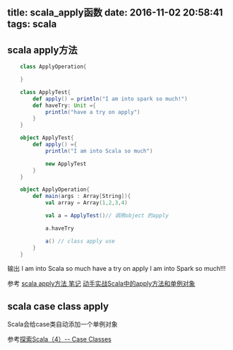 title: scala_apply函数
date: 2016-11-02 20:58:41
tags: scala
---

## scala apply方法

```scala
	class ApplyOperation{

	}

	class ApplyTest{
		def apply() = println("I am into spark so much!")
		def haveTry: Unit ={
			println("have a try on apply")
		}
	}

	object ApplyTest{
		def apply() ={
			println("I am into Scala so much")

			new ApplyTest
		}
	}

	object ApplyOperation{
		def main(args : Array[String]){
			val array = Array(1,2,3,4)

			val a = ApplyTest()// 调用object 的apply

			a.haveTry

			a() // class apply use
		}
	}
```

输出
I am into Scala so much
have a try on apply
I am into Spark so much!!!

参考
[scala apply方法 笔记](http://blog.csdn.net/pzw_0612/article/details/48576569)
[动手实战Scala中的apply方法和单例对象](http://book.51cto.com/art/201408/449448.htm)

## scala case class apply

 Scala会给case类自动添加一个单例对象

 参考[探索Scala（4）-- Case Classes ](http://blog.csdn.net/zxhoo/article/details/40454075)